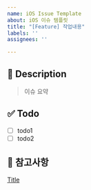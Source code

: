 ```yaml
---
name: iOS Issue Template
about: iOS 이슈 템플릿
title: "[Feature] 작업내용"
labels: ''
assignees: ''

---
```


## 🍎 Description

> 이슈 요약 

## ✅ Todo

- [ ] todo1
- [ ] todo2

## 📖 참고사항
[Title](link)
